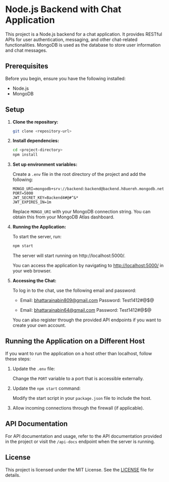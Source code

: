 # Node.js Backend with Chat Application

This project is a Node.js backend for a chat application. It provides RESTful APIs for user authentication, messaging, and other chat-related functionalities. MongoDB is used as the database to store user information and chat messages.

## Prerequisites

Before you begin, ensure you have the following installed:

- Node.js
- MongoDB

## Setup

1. **Clone the repository:**

    ```bash
    git clone <repository-url>
    ```

2. **Install dependencies:**

    ```bash
    cd <project-directory>
    npm install
    ```

3. **Set up environment variables:**

    Create a `.env` file in the root directory of the project and add the following:

    ```plaintext
    MONGO_URI=mongodb+srv://backend:backend@backend.h8uereh.mongodb.net/backend
    PORT=5000
    JWT_SECRET_KEY=Backend4#@#^&*
    JWT_EXPIRES_IN=1m
    ```

    Replace `MONGO_URI` with your MongoDB connection string. You can obtain this from your MongoDB Atlas dashboard.

4. **Running the Application:**

    To start the server, run:

    ```bash
    npm start
    ```

    The server will start running on http://localhost:5000/.

    You can access the application by navigating to [http://localhost:5000/](http://localhost:5000/) in your web browser.

5. **Accessing the Chat:**

    To log in to the chat, use the following email and password:

    - Email: bhattarainabin809@gmail.com
      Password: Test1412#@$@

    - Email: bhattarainabin64@gmail.com
      Password: Test1412#@$@

    You can also register through the provided API endpoints if you want to create your own account.

## Running the Application on a Different Host

If you want to run the application on a host other than localhost, follow these steps:

1. Update the `.env` file:
   
   Change the `PORT` variable to a port that is accessible externally.

2. Update the `npm start` command:
   
   Modify the start script in your `package.json` file to include the host.

3. Allow incoming connections through the firewall (if applicable).

## API Documentation

For API documentation and usage, refer to the API documentation provided in the project or visit the `/api-docs` endpoint when the server is running.

## License

This project is licensed under the MIT License. See the [LICENSE](LICENSE) file for details.

